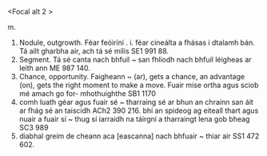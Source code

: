 <Focal alt 2 >


m. 
1. Nodule, outgrowth. Féar feóiríní . i. féar cineálta a
fhásas i dtalamh bán. Tá ailt gharbha air, ach tá sé milis
SE1 991 88. 
2. Segment. Tá sé canta nach bhfuil ~ san fhliodh nach
bhfuil léigheas ar leith ann ME 987 140. 
3. Chance, opportunity.  Faigheann ~ (ar), gets a chance, an
advantage (on), gets the right moment to make a move. Fuair
mise ortha agus sciob mé amach go for- mhothuighthe SB1 1170
263. comh luath géar agus fuair sé ~ tharraing sé ar bhun an
chrainn san áit ar fhág sé an taiscidh ACh2 390 216. bhí an
spideog ag eiteall thart agus nuair a fuair sí ~ thug sí
iarraidh na táirgní a tharraingt lena gob bheag SC3 989
289. diabhal greim de cheann aca [eascanna] nach bhfuair ~
thiar air SS1 472 602.

<!--stackedit_data:
eyJoaXN0b3J5IjpbLTI0Mzc2NjM3XX0=
-->